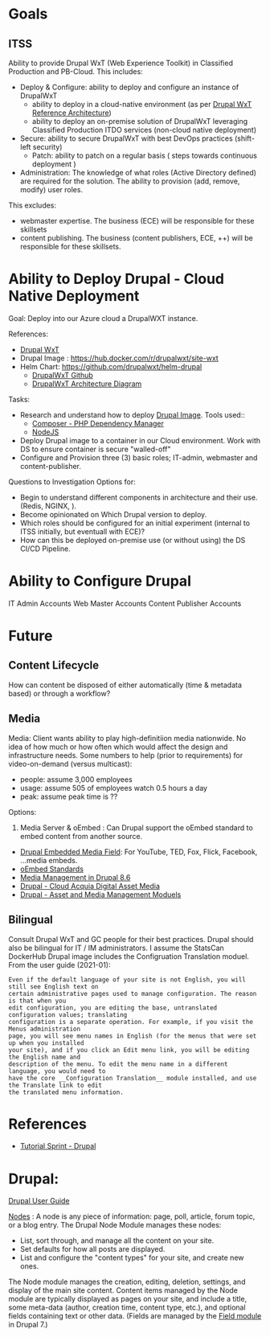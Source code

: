 



# Goals

## ITSS
Ability to provide Drupal WxT (Web Experience Toolkit) in Classified Production and PB-Cloud.
This includes:
- Deploy & Configure: ability to deploy and configure an instance of DrupalWxT
  - ability to deploy in a cloud-native environment (as per [Drupal WxT Reference Architecture](https://github.com/drupalwxt/helm-drupal/blob/master/docs/diagram-drupal.pdf))
  - ability to deploy an on-premise solution of DrupalWxT leveraging Classified Production ITDO services (non-cloud native deployment)
- Secure: ability to secure DrupalWxT with best DevOps practices (shift-left security)
  - Patch: ability to patch on a regular basis ( steps towards continuous deployment )
- Administration:  The knowledge of what roles (Active Directory defined) are required for the solution.  The ability to provision (add, remove, modify) user roles.


This excludes:
- webmaster expertise.  The business (ECE) will be responsible for these skillsets
- content publishing.  The business (content publishers, ECE, ++) will be responsible for these skillsets.

# Ability to Deploy Drupal - Cloud Native Deployment

Goal:
Deploy into our Azure cloud a DrupalWXT instance.

References:
- [Drupal WxT](https://drupalwxt.github.io/en/)
- Drupal Image : https://hub.docker.com/r/drupalwxt/site-wxt
- Helm Chart: https://github.com/drupalwxt/helm-drupal
  - [DrupalWxT Github](https://github.com/drupalwxt)
  - [DrupalWxT Architecture Diagram](https://github.com/drupalwxt/helm-drupal/blob/master/docs/diagram-drupal.pdf)

Tasks:
- Research and understand how to deploy [Drupal Image](https://hub.docker.com/r/drupalwxt/site-wxt).   Tools used::
  - [Composer - PHP Dependency Manager](https://getcomposer.org/)
  - [NodeJS](https://nodejs.org/en/)
- Deploy Drupal image to a container in our Cloud environment.   Work with DS to ensure container is secure "walled-off"
- Configure and Provision three (3) basic roles; IT-admin, webmaster and content-publisher.


Questions to Investigation Options for:
- Begin to understand different components in architecture and their use.  (Redis, NGINX, ).   
- Become opinionated on Which Drupal version to deploy.
- Which roles should be configured for an initial experiment (internal to ITSS initially, but eventuall with ECE)?
- How can this be deployed on-premise use (or without using) the DS CI/CD Pipeline.


# Ability to Configure Drupal
IT Admin Accounts
Web Master Accounts
Content Publisher Accounts

# Future

## Content Lifecycle
How can content be disposed of either automatically (time & metadata based) or through a workflow?

## Media
Media: Client wants ability to play high-definitiion media nationwide.   No idea of how much or how often which would affect the design and infrastructure needs.   Some numbers to help (prior to requirements) for video-on-demand (versus multicast):
- people: assume 3,000 employees
- usage: assume 505 of employees watch 0.5 hours a day
- peak: assume peak time is ??

Options:
1. Media Server & oEmbed : Can Drupal support the oEmbed standard to embed content from another source.
  - [Drupal Embedded Media Field](https://www.drupal.org/project/emfield): For YouTube, TED, Fox, Flick, Facebook, ...media embeds.
  - [oEmbed Standards](https://oembed.com/)
  - [Media Management in Drupal 8.6](https://opensenselabs.com/blog/articles/media-management-drupal-86)
  - [Drupal - Cloud Acquia Digital Asset Media](https://www.drupal.org/project/media_acquiadam)
  - [Drupal - Asset and Media Management Moduels](https://www.drupal.org/node/206708)

## Bilingual
Consult Drupal WxT and GC people for their best practices.
Drupal should also be bilingual for IT / IM administrators.  I assume the StatsCan DockerHub Drupal image includes the Configruation Translation moduel.  From the user guide (2021-01):

```
Even if the default language of your site is not English, you will still see English text on
certain administrative pages used to manage configuration. The reason is that when you
edit configuration, you are editing the base, untranslated configuration values; translating
configuration is a separate operation. For example, if you visit the Menus administration
page, you will see menu names in English (for the menus that were set up when you installed
your site), and if you click an Edit menu link, you will be editing the English name and
description of the menu. To edit the menu name in a different language, you would need to
have the core __Configuration Translation__ module installed, and use the Translate link to edit
the translated menu information.
```

  # References
  - [Tutorial Sprint - Drupal](https://www.tutorialspoint.com/drupal/)

# Drupal:

[Drupal User Guide](https://www.drupal.org/docs/user_guide/en/index.html)   

[Nodes](https://www.drupal.org/docs/7/nodes-content-types-and-fields/about-nodes) : A node is any piece of information: page, poll, article, forum topic, or a blog entry.  The Drupal Node Module manages these nodes:
- List, sort through, and manage all the content on your site.
- Set defaults for how all posts are displayed.
- List and configure the "content types" for your site, and create new ones.

The Node module manages the creation, editing, deletion, settings, and display of the main site content. Content items managed by the Node module are typically displayed as pages on your site, and include a title, some meta-data (author, creation time, content type, etc.), and optional fields containing text or other data. (Fields are managed by the [Field module](https://www.drupal.org/documentation/modules/field) in Drupal 7.)
